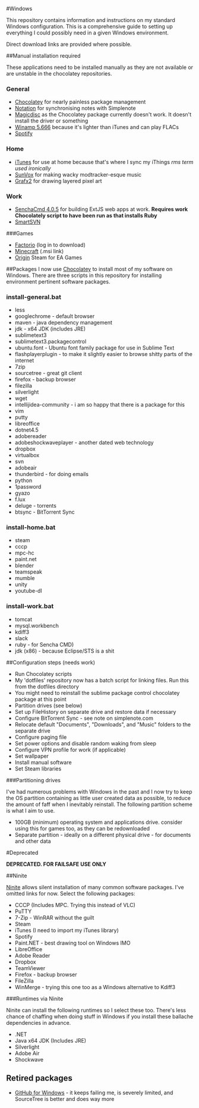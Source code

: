 #Windows

This repository contains information and instructions on my standard Windows configuration. This is a comprehensive guide to setting up everything I could possibly need in a given Windows environment.

Direct download links are provided where possible.

##Manual installation required

These applications need to be installed manually as they are not available or are unstable in the chocolatey repositories.

### General

- [Chocolatey](https://chocolatey.org/) for nearly painless package management
- [Notation](http://getnotation.com/) for synchronising notes with Simplenote
- [Magicdisc](http://www.magiciso.com/tutorials/miso-magicdisc-overview.htm) as the Chocolatey package currently doesn't work. It doesn't install the driver or something
- [Winamp 5.666](filehippo.com/download_winamp) because it's lighter than iTunes and can play FLACs
- [Spotify](https://www.spotify.com/download/)

### Home
- [iTunes](http://itunes.com/) for use at home because that's where I sync my iThings *rms term used ironically*
- [SunVox](http://www.warmplace.ru/soft/sunvox/) for making wacky modtracker-esque music
- [Grafx2](https://code.google.com/p/grafx2/downloads/list?can=2&q=label%3AOpSys-Windows+label%3ARelease-2.4) for drawing layered pixel art

### Work
- [SenchaCmd 4.0.5](https://cdn.sencha.com/cmd/4.0.5.87/SenchaCmd-4.0.5.87-windows.exe.zip) for building ExtJS web apps at work. **Requires work Chocolately script to have been run as that installs Ruby**
- [SmartSVN](http://www.smartsvn.com/)

###Games
- [Factorio](https://www.factorio.com/login) (log in to download)
- [Minecraft](https://launcher.mojang.com/download/MinecraftInstaller.msi) (.msi link)
- [Origin](https://www.origin.com/en-gb/download) Steam for EA Games

##Packages
I now use [Chocolatey](https://chocolatey.org/) to install most of my software on Windows. There are three scripts in this repository for installing environment pertinent software packages.

### install-general.bat
- less
- googlechrome - default browser
- maven - java dependency management
- jdk - x64 JDK (includes JRE)
- sublimetext3 
- sublimetext3.packagecontrol 
- ubuntu.font - Ubuntu font family package for use in Sublime Text
- flashplayerplugin - to make it slightly easier to browse shitty parts of the internet
- 7zip
- sourcetree - great git client
- firefox - backup browser
- filezilla 
- silverlight 
- wget 
- intellijidea-community - i am so happy that there is a package for this
- vim 
- putty 
- libreoffice 
- dotnet4.5 
- adobereader
- adobeshockwaveplayer - another dated web technology
- dropbox 
- virtualbox 
- svn 
- adobeair 
- thunderbird - for doing emails
- python 
- 1password 
- gyazo 
- f.lux 
- deluge - torrents
- btsync - BitTorrent Sync

### install-home.bat
- steam
- cccp
- mpc-hc
- paint.net
- blender
- teamspeak
- mumble
- unity
- youtube-dl

### install-work.bat
- tomcat 
- mysql.workbench
- kdiff3 
- slack 
- ruby - for Sencha CMD)
- jdk (x86) - because Eclipse/STS is a shit

##Configuration steps (needs work)

- Run Chocolatey scripts
- My 'dotfiles' repository now has a batch script for linking files. Run this from the dotfiles directory
- You might need to reinstall the sublime package control chocolatey package at this point
- Partition drives (see below)
- Set up FileHistory on separate drive and restore data if necessary
- Configure BitTorrent Sync - see note on simplenote.com
- Relocate default "Documents", "Downloads", and "Music" folders to the separate drive
- Configure paging file
- Set power options and disable random waking from sleep
- Configure VPN profile for work (if applicable)
- Set wallpaper
- Install manual software
- Set Steam libraries

###Partitioning drives

I've had numerous problems with Windows in the past and I now try to keep the OS partition containing as little user created data as possible, to reduce the amount of faff when I inevitably reinstall. The following partition scheme is what I aim to use.
- 100GB (minimum) operating system and applications drive. consider using this for games too, as they can be redownloaded
- Separate partition - ideally on a different physical drive - for documents and other data

#Deprecated

**DEPRECATED. FOR FAILSAFE USE ONLY**

##Ninite

[Ninite](http://www.ninite.com) allows silent installation of many common software packages. I've omitted links for now. Select the following packages:

- CCCP (Includes MPC. Trying this instead of VLC)
- PuTTY
- 7-Zip - WinRAR without the guilt
- Steam
- iTunes (I need to import my iTunes library)
- Spotify
- Paint.NET - best drawing tool on Windows IMO
- LibreOffice
- Adobe Reader
- Dropbox
- TeamViewer
- Firefox - backup browser
- FileZilla
- WinMerge - trying this one too as a Windows alternative to Kdiff3

###Runtimes via Ninite

Ninite can install the following runtimes so I select these too. There's less chance of chaffing when doing stuff in Windows if you install these ballache dependencies in advance.

- .NET
- Java x64 JDK (Includes JRE)
- Silverlight
- Adobe Air
- Shockwave

## Retired packages
- [GitHub for Windows](https://desktop.github.com/) - it keeps failing me, is severely limited, and SourceTree is better and does way more